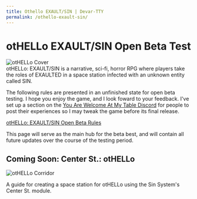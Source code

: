 ```yaml
--- 
title: Othello EXAULT/SIN | Devar-TTY
permalink: /othello-exault-sin/ 
---
```

# otHELLo EXAULT/SIN Open Beta Test

<img src="/assets/images/OTHELLO-EXAULT-SIN-Beta/cover-square.jpg" alt="otHELLo Cover" />
<br/>
otHELLo: EXAULT/SIN is a narrative, sci-fi, horror RPG where players take the roles of EXAULTED in a space station infected with an unknown entity called SIN.

The following rules are presented in an unfinished state for open beta testing. I hope you enjoy the game, and I look foward to your feedback. I've set up a section on the [You Are Welcome At My Table Discord](https://discord.gg/PRjtw9B) for people to post their experiences so I may tweak the game before its final release.

[otHELLo: EXAULT/SIN Open Beta Rules](/assets/pdf/OTHELLO-EXUALT-SIN-BETA-11052021.pdf)

This page will serve as the main hub for the beta best, and will contain all future updates over the course of the testing period.

## Coming Soon: Center St.: otHELLo

<img src="/assets/images/OTHELLO-EXAULT-SIN-Beta/corridor.jpg" alt="otHELLo Corridor" />

A guide for creating a space station for otHELLo using the Sin System's Center St. module.